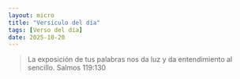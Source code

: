```yaml
---
layout: micro
title: "Versiculo del día"
tags: [Verso del día]
date: 2025-10-20
---
```


>La exposición de tus palabras nos da luz y da entendimiento al sencillo. Salmos 119:130
